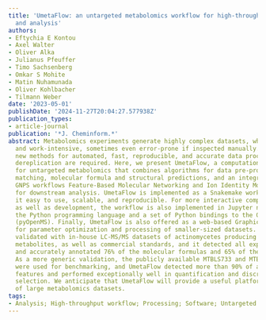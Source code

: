 ```yaml
---
title: 'UmetaFlow: an untargeted metabolomics workflow for high-throughput data processing
  and analysis'
authors:
- Eftychia E Kontou
- Axel Walter
- Oliver Alka
- Julianus Pfeuffer
- Timo Sachsenberg
- Omkar S Mohite
- Matin Nuhamunada
- Oliver Kohlbacher
- Tilmann Weber
date: '2023-05-01'
publishDate: '2024-11-27T20:04:27.577938Z'
publication_types:
- article-journal
publication: '*J. Cheminform.*'
abstract: Metabolomics experiments generate highly complex datasets, which are time
  and work-intensive, sometimes even error-prone if inspected manually. Therefore,
  new methods for automated, fast, reproducible, and accurate data processing and
  dereplication are required. Here, we present UmetaFlow, a computational workflow
  for untargeted metabolomics that combines algorithms for data pre-processing, spectral
  matching, molecular formula and structural predictions, and an integration to the
  GNPS workflows Feature-Based Molecular Networking and Ion Identity Molecular Networking
  for downstream analysis. UmetaFlow is implemented as a Snakemake workflow, making
  it easy to use, scalable, and reproducible. For more interactive computing, visualization,
  as well as development, the workflow is also implemented in Jupyter notebooks using
  the Python programming language and a set of Python bindings to the OpenMS algorithms
  (pyOpenMS). Finally, UmetaFlow is also offered as a web-based Graphical User Interface
  for parameter optimization and processing of smaller-sized datasets. UmetaFlow was
  validated with in-house LC-MS/MS datasets of actinomycetes producing known secondary
  metabolites, as well as commercial standards, and it detected all expected features
  and accurately annotated 76% of the molecular formulas and 65% of the structures.
  As a more generic validation, the publicly available MTBLS733 and MTBLS736 datasets
  were used for benchmarking, and UmetaFlow detected more than 90% of all ground truth
  features and performed exceptionally well in quantification and discriminating marker
  selection. We anticipate that UmetaFlow will provide a useful platform for the interpretation
  of large metabolomics datasets.
tags:
- Analysis; High-throughput workflow; Processing; Software; Untargeted metabolomics
---
```

